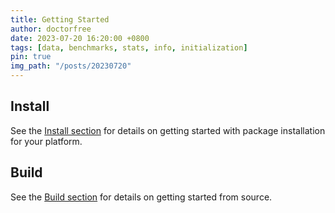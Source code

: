 ```yaml
---
title: Getting Started
author: doctorfree
date: 2023-07-20 16:20:00 +0800
tags: [data, benchmarks, stats, info, initialization]
pin: true
img_path: "/posts/20230720"
---
```


## Install

See the [Install section](https://asciigames.neoman.dev/install)
for details on getting started with package installation for your platform.

## Build

See the [Build section](https://asciigames.neoman.dev/build)
for details on getting started from source.
